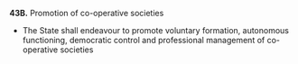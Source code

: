 **43B.** Promotion of co-operative societies
- The State shall endeavour to promote voluntary formation, autonomous functioning, democratic control and professional management of co-operative societies